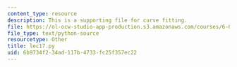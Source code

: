 ```yaml
---
content_type: resource
description: This is a supporting file for curve fitting.
file: https://ol-ocw-studio-app-production.s3.amazonaws.com/courses/6-00sc-introduction-to-computer-science-and-programming-spring-2011/6b9734f234ad117b4733fc25f357ec22_lec17.py
file_type: text/python-source
resourcetype: Other
title: lec17.py
uid: 6b9734f2-34ad-117b-4733-fc25f357ec22
---
```

